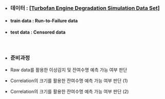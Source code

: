 - <h3> <b>데이터 : <a href="https://ti.arc.nasa.gov/tech/dash/groups/pcoe/prognostic-data-repository/">[Turbofan Engine Degradation Simulation Data Set]</a></b></h3>

- <h4> <b>train data : Run-to-Failure data</b> </h4>
- <h4> <b>test data : Censored data</b> </h4>

&nbsp;

- <h3><b>준비과정</h3></b>

- Raw data를 활용한 이상감지 및 잔여수명 예측 가능 여부 판단

- Correlation의 크기를 활용한 잔여수명 예측 가능 여부 판단 (1)
 
- Correlation의 크기를 활용한 잔여수명 예측 가능 여부 판단 (2)


 
